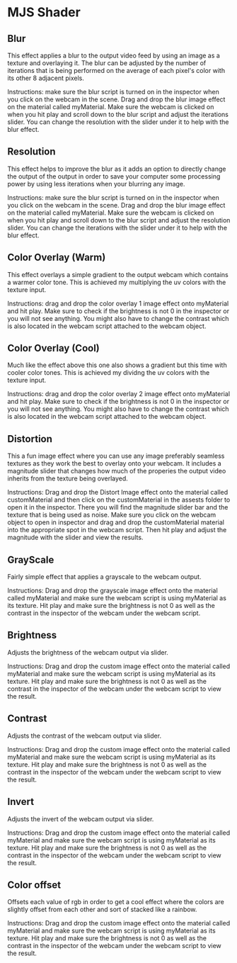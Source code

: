 # MJS Shader
 

## Blur 
 
This effect applies a blur to the output video feed by using an image as a texture and overlaying it. The blur can be adjusted by the number of iterations that is being performed on the average of each pixel's color with its other 8 adjacent pixels. 

Instructions: make sure the blur script is turned on in the inspector when you click on the webcam in the scene. Drag and drop the blur image effect on the material called myMaterial. Make sure the webcam is clicked on when you hit play and scroll down to the blur script and adjust the iterations slider. You can change the resolution with the slider under it to help with the blur effect.


## Resolution
 
This effect helps to improve the blur as it adds an option to directly change the output of the output in order to save your computer some processing power by using less iterations when your blurring any image. 

Instructions: make sure the blur script is turned on in the inspector when you click on the webcam in the scene. Drag and drop the blur image effect on the material called myMaterial. Make sure the webcam is clicked on when you hit play and scroll down to the blur script and adjust the resolution slider. You can change the iterations with the slider under it to help with the blur effect.


## Color Overlay (Warm)

This effect overlays a simple gradient to the output webcam which contains a warmer color tone. This is achieved my multiplying the uv colors with the texture input. 

Instructions: drag and drop the color overlay 1 image effect onto myMaterial and hit play. Make sure to check if the brightness is not 0 in the inspector or you will not see anything. You might also have to change the contrast which is also located in the webcam script attached to the webcam object.


## Color Overlay (Cool)
 
Much like the effect above this one also shows a gradient but this time with cooler color tones. This is achieved my dividng the uv colors with the texture input. 

Instructions: drag and drop the color overlay 2 image effect onto myMaterial and hit play. Make sure to check if the brightness is not 0 in the inspector or you will not see anything. You might also have to change the contrast which is also located in the webcam script attached to the webcam object.


## Distortion
 
This a fun image effect where you can use any image preferably seamless textures as they work the best to overlay onto your webcam. It includes a magnitude slider that changes how much of the properies the output video inherits from the texture being overlayed. 

Instructions: Drag and drop the Distort Image effect onto the material called customMaterial and then click on the customMaterial in the assests folder to open it in the inspector. There you will find the magnitude slider bar and the texture that is being used as noise. Make sure you click on the webcam object to open in inspector and drag and drop the customMaterial material into the appropriate spot in the webcam script. Then hit play and adjust the magnitude with the slider and view the results.


## GrayScale
 
Fairly simple effect that applies a grayscale to the webcam output. 

Instructions: Drag and drop the grayscale image effect onto the material called myMaterial and make sure the webcam script is using myMaterial as its texture. Hit play and make sure the brightness is not 0 as well as the contrast in the inspector of the webcam under the webcam script.


## Brightness
 
Adjusts the brightness of the webcam output via slider. 

Instructions: Drag and drop the custom image effect onto the material called myMaterial and make sure the webcam script is using myMaterial as its texture. Hit play and make sure the brightness is not 0 as well as the contrast in the inspector of the webcam under the webcam script to view the result.


## Contrast
 
Adjusts the contrast of the webcam output via slider.  

Instructions: Drag and drop the custom image effect onto the material called myMaterial and make sure the webcam script is using myMaterial as its texture. Hit play and make sure the brightness is not 0 as well as the contrast in the inspector of the webcam under the webcam script to view the result.


## Invert
 
Adjusts the invert of the webcam output via slider. 

Instructions: Drag and drop the custom image effect onto the material called myMaterial and make sure the webcam script is using myMaterial as its texture. Hit play and make sure the brightness is not 0 as well as the contrast in the inspector of the webcam under the webcam script to view the result.


## Color offset
 
Offsets each value of rgb in order to get a cool effect where the colors are slightly offset from each other and sort of stacked like a rainbow. 

Instructions: Drag and drop the custom image effect onto the material called myMaterial and make sure the webcam script is using myMaterial as its texture. Hit play and make sure the brightness is not 0 as well as the contrast in the inspector of the webcam under the webcam script to view the result.

